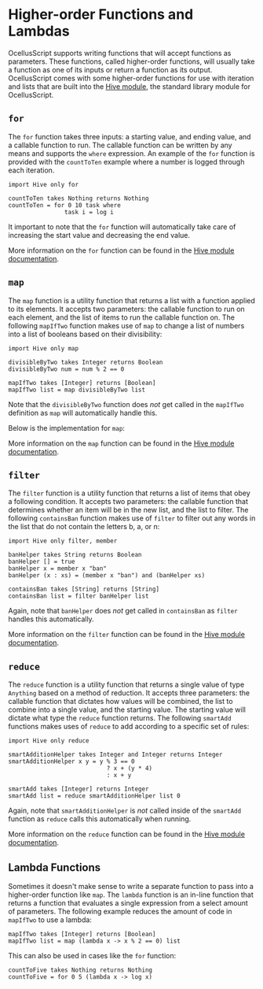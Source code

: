 # Higher-order Functions and Lambdas

OcellusScript supports writing functions that will accept functions as parameters. These functions, called higher-order functions, will usually take a function as one of its inputs or return a function as its output. OcellusScript comes with some higher-order functions for use with iteration and lists that are built into the [Hive module](./12-hive.md), the standard library module for OcellusScript.

## `for`

The `for` function takes three inputs: a starting value, and ending value, and a callable function to run. The callable function can be written by any means and supports the `where` expression. An example of the `for` function is provided with the `countToTen` example where a number is logged through each iteration.

```ocellusscript
import Hive only for

countToTen takes Nothing returns Nothing
countToTen = for 0 10 task where
                task i = log i
```

It important to note that the `for` function will automatically take care of increasing the start value and decreasing the end value.

More information on the `for` function can be found in the [Hive module documentation](./12-hive.md#for).

## `map`

The `map` function is a utility function that returns a list with a function applied to its elements. It accepts two parameters: the callable function to run on each element, and the list of items to run the callable function on. The following `mapIfTwo` function makes use of `map` to change a list of numbers into a list of booleans based on their divisibility:

```ocellusscript
import Hive only map

divisibleByTwo takes Integer returns Boolean
divisibleByTwo num = num % 2 == 0

mapIfTwo takes [Integer] returns [Boolean]
mapIfTwo list = map divisibleByTwo list
```

Note that the `divisibleByTwo` function does _not_ get called in the `mapIfTwo` definition as `map` will automatically handle this.

Below is the implementation for `map`:

More information on the `map` function can be found in the [Hive module documentation](./12-hive.md#map).

## `filter`

The `filter` function is a utility function that returns a list of items that obey a following condition. It accepts two parameters: the callable function that determines whether an item will be in the new list, and the list to filter. The following `containsBan` function makes use of `filter` to filter out any words in the list that do not contain the letters b, a, or n:

```ocellusscript
import Hive only filter, member

banHelper takes String returns Boolean
banHelper [] = true
banHelper x = member x "ban"
banHelper (x : xs) = (member x "ban") and (banHelper xs)

containsBan takes [String] returns [String]
containsBan list = filter banHelper list
```

Again, note that `banHelper` does _not_ get called in `containsBan` as `filter` handles this automatically.

More information on the `filter` function can be found in the [Hive module documentation](./12-hive.md#filter).

## `reduce`

The `reduce` function is a utility function that returns a single value of type `Anything` based on a method of reduction. It accepts three parameters: the callable function that dictates how values will be combined, the list to combine into a single value, and the starting value. The starting value will dictate what type the `reduce` function returns. The following `smartAdd` functions makes uses of `reduce` to add according to a specific set of rules:

```ocellusscript
import Hive only reduce

smartAdditionHelper takes Integer and Integer returns Integer
smartAdditionHelper x y = y % 3 == 0
                            ? x + (y * 4)
                            : x + y

smartAdd takes [Integer] returns Integer
smartAdd list = reduce smartAdditionHelper list 0
```

Again, note that `smartAdditionHelper` is _not_ called inside of the `smartAdd` function as `reduce` calls this automatically when running.

More information on the `reduce` function can be found in the [Hive module documentation](./12-hive.md#reduce).

## Lambda Functions

Sometimes it doesn't make sense to write a separate function to pass into a higher-order function like `map`. The `lambda` function is an in-line function that returns a function that evaluates a single expression from a select amount of parameters. The following example reduces the amount of code in `mapIfTwo` to use a lambda:

```ocellusscript
mapIfTwo takes [Integer] returns [Boolean]
mapIfTwo list = map (lambda x -> x % 2 == 0) list
```

This can also be used in cases like the `for` function:

```ocellusscript
countToFive takes Nothing returns Nothing
countToFive = for 0 5 (lambda x -> log x)
```